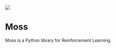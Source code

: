 <img src="docs/_static/images/moss.jpg">

# Moss

Moss is a Python library for Reinforcement Learning.